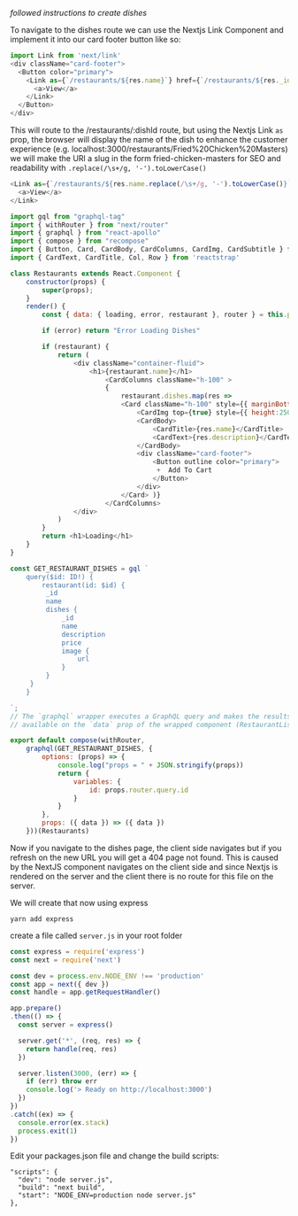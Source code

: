 *followed instructions to create dishes*

To navigate to the dishes route we can use the Nextjs Link Component and implement it into our card footer button like so:

```javascript
import Link from 'next/link'
<div className="card-footer">
  <Button color="primary">
    <Link as={`/restaurants/${res.name}`} href={`/restaurants/${res._id}`}>
      <a>View</a>
    </Link>
  </Button>
</div>
```

This will route to the /restaurants/:dishId route, but using the Nextjs Link `as` prop, the browser will display the name of the dish to enhance the customer experience (e.g. localhost:3000/restaurants/Fried%20Chicken%20Masters)
we will make the URl a slug in the form fried-chicken-masters for SEO and readability with `.replace(/\s+/g, '-').toLowerCase()`

```javascript
<Link as={`/restaurants/${res.name.replace(/\s+/g, '-').toLowerCase()}`} href={`/restaurants?id=${res._id}`}>
  <a>View</a>
</Link>
```
```javascript
import gql from "graphql-tag"
import { withRouter } from "next/router"
import { graphql } from "react-apollo"
import { compose } from "recompose"
import { Button, Card, CardBody, CardColumns, CardImg, CardSubtitle } from 'reactstrap';
import { CardText, CardTitle, Col, Row } from 'reactstrap'

class Restaurants extends React.Component {
	constructor(props) {
		super(props);
	}
	render() {
		const { data: { loading, error, restaurant }, router } = this.props;

		if (error) return "Error Loading Dishes"

		if (restaurant) {
			return (
				<div className="container-fluid">
					<h1>{restaurant.name}</h1>
						<CardColumns className="h-100" >
						{
							restaurant.dishes.map(res =>
							<Card className="h-100" style={{ marginBottom: 0, position: 'relative' }} key={res._id}>
								<CardImg top={true} style={{ height:250 }}src={`http://localhost:1337${res.image.url}`}/>
								<CardBody>
									<CardTitle>{res.name}</CardTitle>
									<CardText>{res.description}</CardText>
								</CardBody>
								<div className="card-footer">
									<Button outline color="primary">
									 +  Add To Cart
									</Button>
								</div>
							</Card> )}
						</CardColumns>
				</div>
			)
		}
		return <h1>Loading</h1>
	}
}

const GET_RESTAURANT_DISHES = gql `
	query($id: ID!) {
		restaurant(id: $id) {
		 _id
		 name
		 dishes {
			 _id
			 name
			 description
			 price
			 image {
				 url
			 }
		 }
	 }
	}

`;
// The `graphql` wrapper executes a GraphQL query and makes the results
// available on the `data` prop of the wrapped component (RestaurantList)

export default compose(withRouter,
	graphql(GET_RESTAURANT_DISHES, {
		options: (props) => {
			console.log("props = " + JSON.stringify(props))
			return {
				variables: {
					id: props.router.query.id
				}
			}
		},
		props: ({ data }) => ({ data })
	}))(Restaurants)
```
 Now if you navigate to the dishes page, the client side navigates but if you refresh on the new URL you will get a 404 page not found. This is caused by the NextJS <Link> component navigates on the client side and since Nextjs is rendered on the server and the client there is no route for this file on the server.

 We will create that now using express

 ```yarn add express ```

create a file called `server.js` in your root folder

```javascript
const express = require('express')
const next = require('next')

const dev = process.env.NODE_ENV !== 'production'
const app = next({ dev })
const handle = app.getRequestHandler()

app.prepare()
.then(() => {
  const server = express()

  server.get('*', (req, res) => {
    return handle(req, res)
  })

  server.listen(3000, (err) => {
    if (err) throw err
    console.log('> Ready on http://localhost:3000')
  })
})
.catch((ex) => {
  console.error(ex.stack)
  process.exit(1)
})
```

Edit your packages.json file and change the build scripts:
```
"scripts": {
  "dev": "node server.js",
  "build": "next build",
  "start": "NODE_ENV=production node server.js"
},
```
